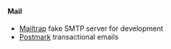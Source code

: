 #### Mail
- [Mailtrap](mailtrap.io) fake SMTP server for development
- [Postmark](postmarkapp.com) transactional emails 